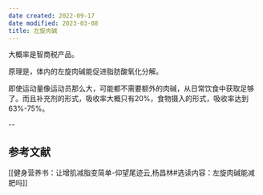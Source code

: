 ```yaml
---
date created: 2022-09-17
date modified: 2023-03-08
title: 左旋肉碱
---
```


大概率是智商税产品。

原理是，体内的左旋肉碱能促进脂肪酸氧化分解。

即使运动量像运动员那么大，可能都不需要额外的肉碱，从日常饮食中获取足够了。而且补充剂的形式，吸收率大概只有20%，食物摄入的形式，吸收率达到63%-75%。

--

## 参考文献

[[健身营养书：让增肌减脂变简单-仰望尾迹云,杨昌林#选读内容：左旋肉碱能减肥吗]]
